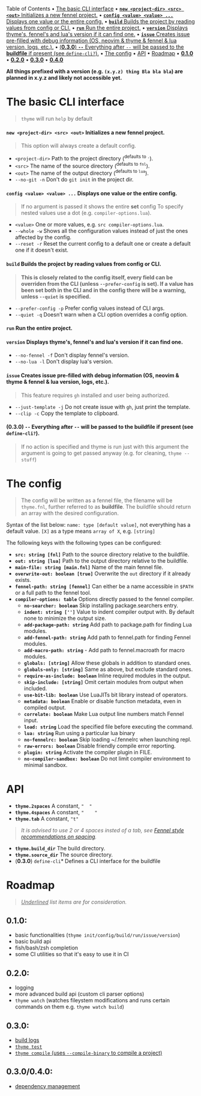 


Table of Contents
• [The basic CLI interface](#the-basic-cli-interface)
• [**`new <project-dir> <src> <out>`** Initializes a new fennel project.](#new-project-dir-src-out-initializes-a-new-fennel-project)
• [**`config <value> <value> ...`** Displays one value or the entire config.](#config-value-value-displays-one-value-or-the-entire-config)
• [**`build`** Builds the project by reading values from config or CLI.](#build-builds-the-project-by-reading-values-from-config-or-cli)
• [**`run`** Run the entire project.](#run-run-the-entire-project)
• [**`version`** Displays thyme's, fennel's and lua's version if it can find one.](#version-displays-thymes-fennels-and-luas-version-if-it-can-find-one)
• [**`issue`** Creates issue pre-filled with debug information (OS, neovim & thyme & fennel & lua version, logs, etc.).](#issue-creates-issue-pre-filled-with-debug-information-os-neovim-thyme-fennel-lua-version-logs-etc)
• [\(**0.3.0**\) **`--`** Everything after `--` will be passed to the **buildfile** if present (see `define-cli?`).](#030-everything-after-will-be-passed-to-the-buildfile-if-present-see-define-cli)
• [The config](#the-config)
• [API](#api)
• [Roadmap](#roadmap)
• [**0.1.0**](#010)
• [**0.2.0**](#020)
• [**0.3.0**](#030)
• [**0.4.0**](#040)



**All things prefixed with a version (e.g. `(x.y.z) thing Bla bla bla`) are planned in x.y.z and likely not accessible yet.**


# The basic CLI interface

> `thyme` will run `help` by default


#### **`new <project-dir> <src> <out>`** Initializes a new fennel project.

> This option will always create a default config.
- `<project-dir>` Path to the project directory (<sup>defaults to `.`</sup>).
- `<src>` The name of the source directory (<sup>defaults to `fnl`</sup>).
- `<out>` The name of the output directory (<sup>defaults to `lua`</sup>).
- `--no-git -n` Don't do `git init` in the project dir.


#### **`config <value> <value> ...`** Displays one value or the entire config.

> If no argument is passed it shows the entire **set** config
To specify nested values use a dot (e.g. `compiler-options.lua`).
- `<value>` One or more values, e.g. `src compiler-options.lua`.
- `--whole -w` Shows all the configuration values instead of just the ones affected by the config.
- `--reset -r` Reset the current config to a default one or create a default one if it doesn't exist.


#### **`build`** Builds the project by reading values from config or CLI.

> **This is closely related to the config itself, every field can be overriden from the CLI (unless `--prefer-config` is set).
If a value has been set both in the CLI and in the config there will be a warning, unless `--quiet` is specified.**
- `--prefer-config -p` Prefer config values instead of CLI args.
- `--quiet -q` Doesn’t warn when a CLI option overrides a config option.


#### **`run`** Run the entire project.



#### **`version`** Displays thyme's, fennel's and lua's version if it can find one.

- `--no-fennel -f` Don't display fennel's version.
- `--no-lua -l` Don't display lua's version.


#### **`issue`** Creates issue pre-filled with debug information (OS, neovim & thyme & fennel & lua version, logs, etc.).

> This feature requires `gh` installed and user being authorized.
- `--just-template -j` Do not create issue with `gh`, just print the template.
- `--clip -c` Copy the template to clipboard.


#### \(**0.3.0**\) **`--`** Everything after `--` will be passed to the **buildfile** if present (see `define-cli?`).

> If no action is specified and thyme is run just with this argument the argument is going to get passed anyway (e.g. for cleaning, `thyme -- stuff`)




# The config

> The config will be written as a fennel file, the filename will be `thyme.fnl`, further referred to as **buildfile**.
The buildfile should return an array with the desired configuration.

Syntax of the list below: `name: type [default value]`, not everything has a default value.
`[X]` as a type means `array of X`, e.g. `[string]`

The following keys with the following types can be configured:

- **`src: string [fnl]`** Path to the source directory relative to the buildfile.
- **`out: string [lua]`** Path to the output directory relative to the buildfile.
- **`main-file: string [main.fnl]`** Name of the main fennel file.
- **`overwrite-out: boolean [true]`** Overwrite the `out` directory if it already exists.
- **`fennel-path: string [fennel]`** Can either be a name accessible in `$PATH` or a full path to the fennel tool.
- **`compiler-options: table`** Options directly passed to the fennel compiler.
    - **`no-searcher: boolean`** Skip installing package.searchers entry.
    - **`indent: string ['']`** Value to indent compiler output with. By default none to minimize the output size.
    - **`add-package-path: string`** Add path to package.path for finding Lua modules.
    - **`add-fennel-path: string`** Add path to fennel.path for finding Fennel modules.
    - **`add-macro-path: string`** - Add path to fennel.macroath for macro modules.
    - **`globals: [string]`** Allow these globals in addition to standard ones.
    - **`globals-only: [string]`** Same as above, but exclude standard ones.
    - **`require-as-include: boolean`** Inline required modules in the output.
    - **`skip-include: [string]`** Omit certain modules from output when included.
    - **`use-bit-lib: boolean`** Use LuaJITs bit library instead of operators.
    - **`metadata: boolean`** Enable or disable function metadata, even in compiled output.
    - **`correlate: boolean`** Make Lua output line numbers match Fennel input.
    - **`load: string`** Load the specified file before executing the command.
    - **`lua: string`** Run using a particular lua binary
    - **`no-fennelrc: boolean`** Skip loading ~/.fennelrc when launching repl.
    - **`raw-errors: boolean`** Disable friendly compile error reporting.
    - **`plugin: string`** Activate the compiler plugin in FILE.
    - **`no-compiler-sandbox: boolean`** Do not limit compiler environment to minimal sandbox.



# API

- **`thyme.2spaces`** A constant, `"  "`
- **`thyme.4spaces`** A constant, `"    "`
- **`thyme.tab`** A constant, `"t"`
> _It is advised to use 2 or 4 spaces insted of a tab, see [Fennel style recommendations on spacing](https://fennel-lang.org/style%23spacing/)._
- **`thyme.build_dir`** The build directory.
- **`thyme.source_dir`** The source directory.
- \(**0.3.0**\) `define-cli`* Defines a CLI interface for the buildfile


# Roadmap

> _<u>Underlined</u> list items are for consideration._


## **0.1.0**:

- basic functionalities (`thyme init/config/build/run/issue/version`)
- basic build api
- fish/bash/zsh completion
- some CI utilities so that it's easy to use it in CI


## **0.2.0**:

- logging
- more advanced build api (custom cli parser options)
- `thyme watch` (watches fileystem modifications and runs certain commands on them e.g. `thyme watch build`)


## **0.3.0**:

- <u>build logs</u>
- <u>`thyme test`</u>
- <u>`thyme compile` (uses `--compile-binary` to compile a project)</u>


## **0.3.0/0.4.0**:

- <u>dependency management</u>
